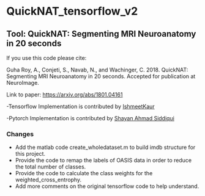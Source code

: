 # QuickNAT_tensorflow_v2
Tool: QuickNAT: Segmenting MRI Neuroanatomy in 20 seconds
-----------------------------------------------------------

If you use this code please cite:

Guha Roy, A., Conjeti, S., Navab, N., and Wachinger, C. 2018. QuickNAT: Segmenting MRI Neuroanatomy in 20 seconds. Accepted for publication at NeuroImage.

Link to paper: https://arxiv.org/abs/1801.04161

-Tensorflow Implementation is contributed by [IshmeetKaur](https://github.com/IshmeetKaur/QuickNAT_tensorflow)

-Pytorch Implementation is contributed by [Shayan Ahmad Siddiqui](https://github.com/ai-med/quickNAT_pytorch)

### Changes
- Add the matlab code create_wholedataset.m to build imdb structure for this project. 
- Provide the code to remap the labels of OASIS data in order to reduce the total number of classes.
- Provide the code to calculate the class weights for the weighted_cross_entrophy.
- Add more comments on the original tensorflow code to help understand. 
